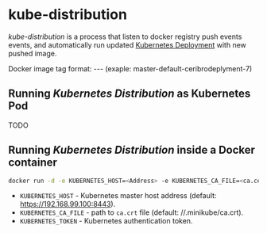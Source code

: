 # kube-distribution

_kube-distribution_ is a process that listen to docker registry push events events,
and automatically run updated [Kubernetes Deployment](https://kubernetes.io/docs/user-guide/deployments/) with new pushed image.

Docker image tag format: <branch>-<kubernetes namespace>-<kubernetes deployment>-<version>
(exaple: master-default-ceribrodeplyment-7)

## Running _Kubernetes Distribution_ as Kubernetes Pod
TODO

## Running _Kubernetes Distribution_ inside a Docker container
```bash
docker run -d -e KUBERNETES_HOST=<Address> -e KUBERNETES_CA_FILE=<ca.cert Path> -e KUBERNETES_TOKEN=<authentication token> --name kube-distribution vayuadm/kube-distribution
```
- `KUBERNETES_HOST` - Kubernetes master host address (default: https://192.168.99.100:8443).
- `KUBERNETES_CA_FILE` - path to `ca.crt` file (default: /<home dir>/.minikube/ca.crt).
- `KUBERNETES_TOKEN` - Kubernetes authentication token.